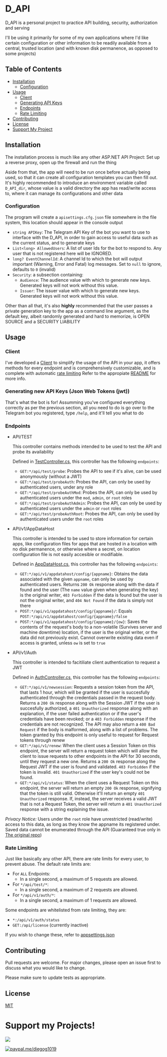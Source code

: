 # D_API

D_API is a personal project to practice API building, security, authorization and serving

I'll be using it primarily for some of my own applications where I'd like certain configuration or other information to be readily available from a central, trusted location (and with known disk permanence, as opposed to some projects)

## Table of Contents
- [Installation](#installation)
	- [Configuration](#configuration)
- [Usage](#usage)
	- [Client](#client)
	- [Generating API Keys](#generating-new-api-keys-json-web-tokens-jwt)
	- [Endpoints](#endpoints)
	- [Rate Limiting](#rate-limiting)
- [Contributing](#contributing)
- [License](#license)
- [Support My Project](#support-my-projects)

## Installation
The installation process is much like any other ASP.NET API Project: Set up a reverse proxy, open up the firewall and run the thing

Aside from that, the app will need to be run once before actually being used, so that it can create all configuration templates you can then fill out. It's highly recommended to introduce an environment variable called `D_API_dir`, whose value is a valid directory the app has read/write access to, where it can manage its configurations and other data

### Configuration
The program will create a `apisettings.cfg.json` file somewhere in the file system, this location should appear in the console output
- `string APIKey`: The Telegram API Key of the bot you want to use to interface with the D_API, in order to gain access to useful data such as the current status, and to generate keys
- `List<long> AllowedUsers`: A list of user Ids for the bot to respond to. Any user that is not registered here will be IGNORED.
- `long? EventChannelId`: A channel Id to which the bot will output important (Warning, Error and Fatal) log messages. Set to `null` to ignore, defaults to `0` (invalid)
- `Security`: a subsection containing:
	- `Audience`: The audience value with which to generate new keys. Generated keys will not work without this value.
	- `Issuer`: The issuer value with which to generate new keys. Generated keys will not work without this value.

Other than all that, it's also __highly__ recommended that the user passes a private generation key to the app as a command line argument, as the default key, albeit randomly generated and hard to memorize, is OPEN SOURCE and a SECURITY LIABILITY

## Usage

### Client
I've developed a [Client](/D_API.Lib/) to simplify the usage of the API in your app, it offers methods for every endpoint and is comprehensively customizable, and is complete with automatic [rate limiting](/D_API.Lib/Types/D_APIRequestQueue.cs)
Refer to the appropiate [README](/D_API.Lib/README.md) for more info.

### Generating new API Keys (Json Web Tokens (jwt))
That's what the bot is for! Assumming you've configured everything correctly as per the previous section, all you need to do is go over to the Telegram bot you registered, type `/help`, and it'll tell you what to do

### Endpoints

* API/TEST
	
	This controller contains methods intended to be used to test the API and probe its availability
	
	Defined in [TestController.cs](/D_API/Controllers/TestController.cs), this controller has the following `endpoints`:
	- `GET:*/api/test/probe`: Probes the API to see if it's alive, can be used anonymously (without a JWT)
	- `GET:*/api/test/probeAuth`: Probes the API, can only be used by authenticated users, under any role
	- `GET:*/api/test/probeAuthMod`: Probes the API, can only be used by authenticated users under the `mod`, `admin`, or `root` roles
	- `GET:*/api/test/probeAuthAdmin`: Probes the API, can only be used by authenticated users under the `admin` or `root` roles
	- `GET:*/api/test/probeAuthRoot`: Probes the API, can only be used by authenticated users under the `root` roles

* API/v1/AppDataHost
	
	This controller is intended to be used to store information for certain apps, like configuration files for apps that are hosted in a location with no disk permanence, or otherwise where a secret, on location configuration file is not easily accesible or modifiable.

	Defined in [AppDataHost.cs](/D_API/Controllers/AppDataHost.cs), this controller has the following `endpoints`:
	- `GET:*/api/v1/appdatahost/config/{appname}`: Obtains the data associated with the given `appname`, can only be used by authenticated users. Returns `200 Ok` response along with the data if found and the user (The `name` value given when generating the key) is the original writer, `403 Forbidden` if the data is found but the user is not the original writer, and `404 Not Found` if the data is simply not there
	- `POST:*/api/v1/appdatahost/config/{appname}/`: Equals `POST:*/api/v1/appdatahost/config/{appname}/false`
	- `POST:*/api/v1/appdatahost/config/{appname}/{ow}`: Saves the contents of the request's body to a non-volatile (Survives server and machine downtime) location, if the user is the original writer, or the data did not previously exist. Cannot overwrite existing data even if access is granted, unless `ow` is set to `true`
	
* API/v1/Auth
	
	This controller is intended to facitiliate client authentication to request a JWT
	
	Defined in [AuthController.cs](/D_API/Controllers/AuthController.cs), this controller has the following `endpoints`:
	- `GET:*/api/v1/newsession`: Requests a session token from the API, that lasts 1 hour, which will be granted if the user is succesfully authenticated through the credentials passed in the request body. Returns a `200 Ok` response along with the Session JWT if the user is succesfully authorized, a `401 Unauthorized` response along with an explanation, if the user failed authentication or if the user's credentials have been revoked; or a `403 Forbidden` response if the credentials are not recognized. The API may also return a `400 Bad Request` if the body is malformed, along with a list of problems. The token granted by this endpoint is only useful to request for Request tokens through renew
	- `GET:*/api/v1/renew`: When the client uses a Session Token on this endpoint, the server will return a request token which will allow the client to issue requests to other endpoints in the API for 30 seconds, until they request a new one. Returns a `200 Ok` response along the Request JWT if the user is found and validated. `403 Forbidden` if the token is invalid. `401 Unauthorized` if the user key's could not be found.
	- `GET:*/api/v1/status`: When the client uses a Request Token on this endpoint, the server will return an empty `200 Ok` response, signifying that the token is still valid. Otherwise it'll return an empty `401 Unauthorized` response. If, instead, the server receives a valid JWT that is not a Request Token, the server will return a `401 Unauthorized` response with a string explaining the issue.

*Privacy Notice:* Users under the `root` role have unrestricted (read/write) access to this data, as long as they know the appname its registered under. Saved data cannot be enumerated through the API (Guaranteed true only in [The original repo](https://github.com/DiegoG1019/D_API/))

### Rate Limiting
Just like basically any other API, there are rate limits for every user, to prevent abuse.
The default rate limits are:
- For `ALL` Endpoints:
	- In a single second, a maximum of 5 requests are allowed.
- For `*/api/test/*`:
	- In a single second, a maximum of 2 requests are allowed.
- For `*/api/v1/auth/*`:
	- In a single second, a maximum of 1 requests are allowed.
	
Some endpoints are whitelisted from rate limiting, they are:
- `*:/api/v1/auth/status`
- `GET:/api/license` (currently inactive)

If you wish to change these, refer to [appsettings.json](/D_API/appsettings.json)

## Contributing
Pull requests are welcome. For major changes, please open an issue first to discuss what you would like to change.

Please make sure to update tests as appropriate.

## License
[MIT](https://choosealicense.com/licenses/mit/)

# Support my Projects!
<a href="https://www.buymeacoffee.com/DiegoG1019"><img src="https://img.buymeacoffee.com/button-api/?text=Buy me a coffee&emoji=&slug=DiegoG1019&button_colour=5F7FFF&font_colour=ffffff&font_family=Inter&outline_colour=000000&coffee_colour=FFDD00"></a>

[![paypal.me/diegog1019](https://ionicabizau.github.io/badges/paypal.svg)](https://paypal.me/diegog1019)
